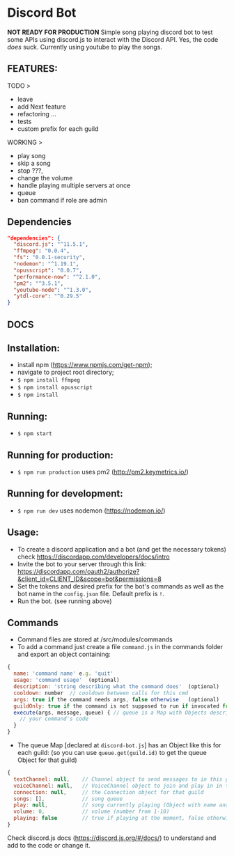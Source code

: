 # Discord Bot
**NOT READY FOR PRODUCTION**
 Simple song playing discord bot to test some APIs using discord.js to interact with the Discord API.
 Yes, the code _does_ suck.
 Currently using youtube to play the songs.

 ## FEATURES:

TODO >
 - leave
 - add Next feature
 - refactoring ...
 - tests
 - custom prefix for each guild

WORKING >
 - play song
 - skip a song
 - stop ???,
 - change the volume
 - handle playing multiple servers at once
 - queue
 - ban command if role are admin

## Dependencies
```JSON
"dependencies": {
  "discord.js": "^11.5.1",
  "ffmpeg": "0.0.4",
  "fs": "0.0.1-security",
  "nodemon": "^1.19.1",
  "opusscript": "0.0.7",
  "performance-now": "^2.1.0",
  "pm2": "^3.5.1",
  "youtube-node": "^1.3.0",
  "ytdl-core": "^0.29.5"
}
```

## DOCS

## Installation:
 - install npm (https://www.npmjs.com/get-npm);
 - navigate to project root directory;
 - `$ npm install ffmpeg`
 - `$ npm install opusscript`
 - `$ npm install`

## Running:
 - `$ npm start`

## Running for production:
- `$ npm run production`  uses pm2 (http://pm2.keymetrics.io/)

## Running for development:
  - `$ npm run dev`  uses nodemon (https://nodemon.io/)

## Usage:
 - To create a discord application and a bot (and get the necessary tokens) check https://discordapp.com/developers/docs/intro
 - Invite the bot to your server through this link: https://discordapp.com/oauth2/authorize?&client_id=CLIENT_ID&scope=bot&permissions=8
 - Set the tokens and desired prefix for the bot's commands
 as well as the bot name in the `config.json` file. Default prefix is `!`.
 - Run the bot. (see running above)

 ## Commands
 - Command files are stored at /src/modules/commands
 - To add a command just create a file `command.js` in the commands folder and export an object containing:
```JavaScript
{
  name: 'command name' e.g. 'quit'
  usage: 'command usage'  (optional)
  description: 'string describing what the command does'  (optional)
  cooldown: number  // cooldown between calls for this cmd
  args: true if the command needs args, false otherwise   (optional)
  guildOnly: true if the command is not supposed to run if invocated from a dm (optional)
  execute(args, message, queue) { // queue is a Map with Objects described below, message is a Message Object from Discord.js docs and args are the commands arguments if any
    // your command's code
  }
}
```

- The queue Map [declared at `discord-bot.js`] has an Object like this for each guild: (so you can use `queue.get(guild.id)` to get the queue Object for that guild)

```JavaScript
{
  textChannel: null,    // Channel object to send messages to in this guild
  voiceChannel: null,   // VoiceChannel object to join and play in in this guild
  connection: null,     // the Connection object for that guild
  songs: [],            // song queue
  play: null,           // song currently playing (Object with name and youtube url (both strings)
  volume: 0,            // volume (number from 1-10)
  playing: false        // true if playing at the moment, false otherwise
}
```


Check discord.js docs (https://discord.js.org/#/docs/) to understand and add to the code or change it.
